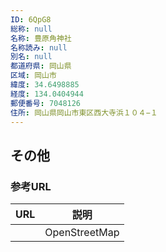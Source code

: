 ```yaml
---
ID: 6QpG8
総称: null
名称: 豊原角神社
名称読み: null
別名: null
都道府県: 岡山県
区域: 岡山市
緯度: 34.6498885
経度: 134.0404944
郵便番号: 7048126
住所: 岡山県岡山市東区西大寺浜１０４−１
---
```


## その他

### 参考URL

| URL | 説明          |
| --- | ------------- |
|     | OpenStreetMap |
